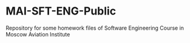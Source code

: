 # MAI-SFT-ENG-Public
Repository for some homework files of Software Engineering Course in Moscow Aviation Institute
